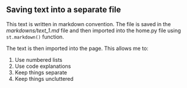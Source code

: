 ## Saving text into a separate file

This text is written in markdown convention. The file is saved in the *markdowns/text_1.md* file and then imported into the home.py file using `st.markdown()` function. 

The text is then imported into the page. This allows me to:

1) Use numbered lists
2) Use code explanations
3) Keep things separate
4) Keep things uncluttered